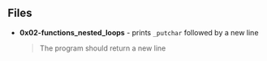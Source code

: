 ## Files
* **0x02-functions_nested_loops** - prints `_putchar` followed by a new line
    > The program should return a new line

